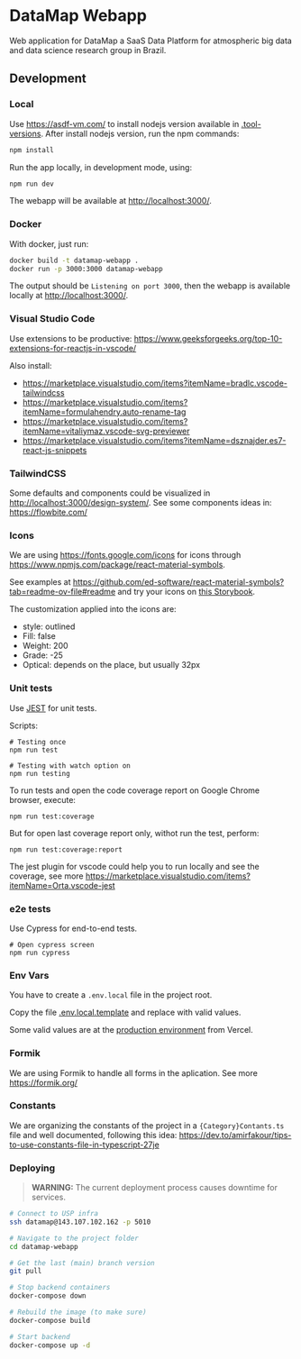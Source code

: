 # DataMap Webapp

Web application for DataMap a SaaS Data Platform for atmospheric big data and data science research group in Brazil.

## Development

### Local

Use <https://asdf-vm.com/> to install nodejs version available in [.tool-versions](.tool-versions).
After install nodejs version, run the npm commands:

```sh
npm install
```

Run the app locally, in development mode, using:

```sh
npm run dev
```

The webapp will be available at <http://localhost:3000/>.

### Docker

With docker, just run:

```sh
docker build -t datamap-webapp .
docker run -p 3000:3000 datamap-webapp
```

The output should be `Listening on port 3000`, then the webapp is available locally at <http://localhost:3000/>.

### Visual Studio Code

Use extensions to be productive: https://www.geeksforgeeks.org/top-10-extensions-for-reactjs-in-vscode/

Also install: 

- https://marketplace.visualstudio.com/items?itemName=bradlc.vscode-tailwindcss
- https://marketplace.visualstudio.com/items?itemName=formulahendry.auto-rename-tag
- https://marketplace.visualstudio.com/items?itemName=vitaliymaz.vscode-svg-previewer
- https://marketplace.visualstudio.com/items?itemName=dsznajder.es7-react-js-snippets

### TailwindCSS

Some defaults and components could be visualized in <http://localhost:3000/design-system/>.
See some components ideas in: <https://flowbite.com/>

### Icons

We are using https://fonts.google.com/icons for icons through https://www.npmjs.com/package/react-material-symbols.

See examples at https://github.com/ed-software/react-material-symbols?tab=readme-ov-file#readme and try your icons on [this Storybook](https://react-material-symbols.vercel.app/?path=/docs/outlined--docs).

The customization applied into the icons are:

* style: outlined
* Fill: false
* Weight: 200
* Grade: -25
* Optical: depends on the place, but usually 32px

### Unit tests

Use [JEST](https://jestjs.io) for unit tests.

Scripts:

```
# Testing once
npm run test

# Testing with watch option on
npm run testing
``` 

To run tests and open the code coverage report on Google Chrome browser, execute:

```
npm run test:coverage
```

But for open last coverage report only, withot run the test, perform:
```
npm run test:coverage:report
```

The jest plugin for vscode could help you to run locally and see the coverage, see more https://marketplace.visualstudio.com/items?itemName=Orta.vscode-jest

### e2e tests

Use Cypress for end-to-end tests.

```
# Open cypress screen
npm run cypress
```

### Env Vars

You have to create a `.env.local` file in the project root.

Copy the file [.env.local.template](./.env.local.template) and replace with valid values. 

Some valid values are at the [production environment](https://vercel.com/ardc-brazil/datamap-webapp/settings/environment-variables) from Vercel.

### Formik

We are using Formik to handle all forms in the aplication.
See more <https://formik.org/>

### Constants

We are organizing the constants of the project in a `{Category}Contants.ts` file and well documented, following this idea:
https://dev.to/amirfakour/tips-to-use-constants-file-in-typescript-27je

### Deploying

> **WARNING:** The current deployment process causes downtime for services.

```sh
# Connect to USP infra
ssh datamap@143.107.102.162 -p 5010

# Navigate to the project folder
cd datamap-webapp

# Get the last (main) branch version
git pull

# Stop backend containers
docker-compose down

# Rebuild the image (to make sure)
docker-compose build

# Start backend
docker-compose up -d
```
